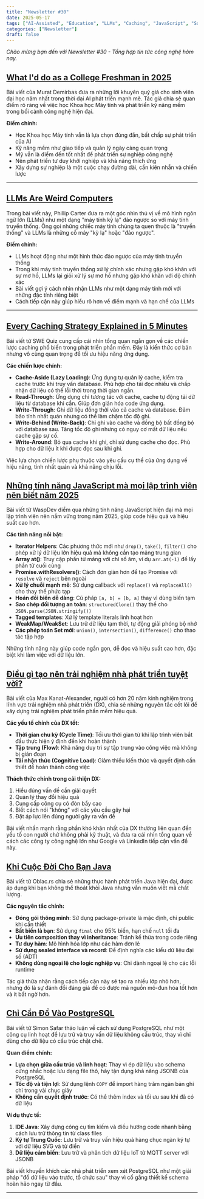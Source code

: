 ```yaml
---
title: "Newsletter #30"
date: 2025-05-17
tags: ["AI-Assisted", "Education", "LLMs", "Caching", "JavaScript", "Software Development"]
categories: ["Newsletter"]
draft: false
---
```


*Chào mừng bạn đến với Newsletter #30 - Tổng hợp tin tức công nghệ hôm nay.*

## [What I'd do as a College Freshman in 2025](https://muratbuffalo.blogspot.com/2025/04/what-id-do-as-college-freshman.html)

Bài viết của Murat Demirbas đưa ra những lời khuyên quý giá cho sinh viên đại học năm nhất trong thời đại AI phát triển mạnh mẽ. Tác giả chia sẻ quan điểm rõ ràng về việc học Khoa học Máy tính và phát triển kỹ năng mềm trong bối cảnh công nghệ hiện đại.

**Điểm chính:**
- Học Khoa học Máy tính vẫn là lựa chọn đúng đắn, bất chấp sự phát triển của AI
- Kỹ năng mềm như giao tiếp và quản lý ngày càng quan trọng
- Mỹ vẫn là điểm đến tốt nhất để phát triển sự nghiệp công nghệ
- Nên phát triển tư duy khởi nghiệp và khả năng thích ứng
- Xây dựng sự nghiệp là một cuộc chạy đường dài, cần kiên nhẫn và chiến lược

---

## [LLMs Are Weird Computers](https://www.phillipcarter.dev/posts/llms-computers)

Trong bài viết này, Phillip Carter đưa ra một góc nhìn thú vị về mô hình ngôn ngữ lớn (LLMs) như một dạng "máy tính kỳ lạ" đảo ngược so với máy tính truyền thống. Ông gọi những chiếc máy tính chúng ta quen thuộc là "truyền thống" và LLMs là những cỗ máy "kỳ lạ" hoặc "đảo ngược".

**Điểm chính:**
- LLMs hoạt động như một hình thức đảo ngược của máy tính truyền thống
- Trong khi máy tính truyền thống xử lý chính xác nhưng gặp khó khăn với sự mơ hồ, LLMs lại giỏi xử lý sự mơ hồ nhưng gặp khó khăn với độ chính xác
- Bài viết gợi ý cách nhìn nhận LLMs như một dạng máy tính mới với những đặc tính riêng biệt
- Cách tiếp cận này giúp hiểu rõ hơn về điểm mạnh và hạn chế của LLMs

---

## [Every Caching Strategy Explained in 5 Minutes](https://www.swequiz.com/blog/every-caching-strategy-explained-in-5-minutes)

Bài viết từ SWE Quiz cung cấp cái nhìn tổng quan ngắn gọn về các chiến lược caching phổ biến trong phát triển phần mềm. Đây là kiến thức cơ bản nhưng vô cùng quan trọng để tối ưu hiệu năng ứng dụng.

**Các chiến lược chính:**
- **Cache-Aside (Lazy Loading)**: Ứng dụng tự quản lý cache, kiểm tra cache trước khi truy vấn database. Phù hợp cho tải đọc nhiều và chấp nhận dữ liệu có thể lỗi thời trong thời gian ngắn.
- **Read-Through**: Ứng dụng chỉ tương tác với cache, cache tự động tải dữ liệu từ database khi cần. Giúp đơn giản hóa code ứng dụng.
- **Write-Through**: Ghi dữ liệu đồng thời vào cả cache và database. Đảm bảo tính nhất quán nhưng có thể làm chậm tốc độ ghi.
- **Write-Behind (Write-Back)**: Chỉ ghi vào cache và đồng bộ bất đồng bộ với database sau. Tăng tốc độ ghi nhưng có nguy cơ mất dữ liệu nếu cache gặp sự cố.
- **Write-Around**: Bỏ qua cache khi ghi, chỉ sử dụng cache cho đọc. Phù hợp cho dữ liệu ít khi được đọc sau khi ghi.

Việc lựa chọn chiến lược phụ thuộc vào yêu cầu cụ thể của ứng dụng về hiệu năng, tính nhất quán và khả năng chịu lỗi.

## [Những tính năng JavaScript mà mọi lập trình viên nên biết năm 2025](https://waspdev.com/articles/2025-04-06/features-that-every-js-developer-must-know-in-2025)

Bài viết từ WaspDev điểm qua những tính năng JavaScript hiện đại mà mọi lập trình viên nên nắm vững trong năm 2025, giúp code hiệu quả và hiệu suất cao hơn.

**Các tính năng nổi bật:**
- **Iterator Helpers**: Các phương thức mới như `drop()`, `take()`, `filter()` cho phép xử lý dữ liệu lớn hiệu quả mà không cần tạo mảng trung gian
- **Array at()**: Truy cập phần tử mảng với chỉ số âm, ví dụ `arr.at(-1)` để lấy phần tử cuối cùng
- **Promise.withResolvers()**: Cách đơn giản hơn để tạo Promise với `resolve` và `reject` bên ngoài
- **Xử lý chuỗi mạnh mẽ**: Sử dụng callback với `replace()` và `replaceAll()` cho thay thế phức tạp
- **Hoán đổi biến dễ dàng**: Cú pháp `[a, b] = [b, a]` thay vì dùng biến tạm
- **Sao chép đối tượng an toàn**: `structuredClone()` thay thế cho `JSON.parse(JSON.stringify())`
- **Tagged templates**: Xử lý template literals linh hoạt hơn
- **WeakMap/WeakSet**: Lưu trữ dữ liệu tạm thời, tự động giải phóng bộ nhớ
- **Các phép toán Set mới**: `union()`, `intersection()`, `difference()` cho thao tác tập hợp

Những tính năng này giúp code ngắn gọn, dễ đọc và hiệu suất cao hơn, đặc biệt khi làm việc với dữ liệu lớn.

## [Điều gì tạo nên trải nghiệm nhà phát triển tuyệt vời?](https://www.codesimplicity.com/post/what-makes-a-great-developer-experience/)

Bài viết của Max Kanat-Alexander, người có hơn 20 năm kinh nghiệm trong lĩnh vực trải nghiệm nhà phát triển (DX), chia sẻ những nguyên tắc cốt lõi để xây dựng trải nghiệm phát triển phần mềm hiệu quả.

**Các yếu tố chính của DX tốt:**
- **Thời gian chu kỳ (Cycle Time)**: Tối ưu thời gian từ khi lập trình viên bắt đầu thực hiện ý định đến khi hoàn thành
- **Tập trung (Flow)**: Khả năng duy trì sự tập trung vào công việc mà không bị gián đoạn
- **Tải nhận thức (Cognitive Load)**: Giảm thiểu kiến thức và quyết định cần thiết để hoàn thành công việc

**Thách thức chính trong cải thiện DX:**
1. Hiểu đúng vấn đề cần giải quyết
2. Quản lý thay đổi hiệu quả
3. Cung cấp công cụ có đòn bẩy cao
4. Biết cách nói "không" với các yêu cầu gây hại
5. Đặt áp lực lên đúng người gây ra vấn đề

Bài viết nhấn mạnh rằng phần khó khăn nhất của DX thường liên quan đến yếu tố con người chứ không phải kỹ thuật, và đưa ra cái nhìn tổng quan về cách các công ty công nghệ lớn như Google và LinkedIn tiếp cận vấn đề này.

## [Khi Cuộc Đời Cho Bạn Java](https://oblac.rs/when-life-gives-you-java/)

Bài viết từ Oblac.rs chia sẻ những thực hành phát triển Java hiện đại, được áp dụng khi bạn không thể thoát khỏi Java nhưng vẫn muốn viết mã chất lượng.

**Các nguyên tắc chính:**
- **Đóng gói thông minh**: Sử dụng package-private là mặc định, chỉ public khi cần thiết
- **Bất biến là bạn**: Sử dụng `final` cho 95% biến, hạn chế `null` tối đa
- **Ưu tiên composition thay vì inheritance**: Tránh kế thừa trong code riêng
- **Tư duy hàm**: Mô hình hóa lớp như các hàm đơn lẻ
- **Sử dụng sealed interface và record**: Để định nghĩa các kiểu dữ liệu đại số (ADT)
- **Không dùng ngoại lệ cho logic nghiệp vụ**: Chỉ dành ngoại lệ cho các lỗi runtime

Tác giả thừa nhận rằng cách tiếp cận này sẽ tạo ra nhiều lớp nhỏ hơn, nhưng đó là sự đánh đổi đáng giá để có được mã nguồn mô-đun hóa tốt hơn và ít bất ngờ hơn.

## [Chỉ Cần Đổ Vào PostgreSQL](https://simonsafar.com/2025/throw_it_into_postgres/)

Bài viết từ Simon Safar thảo luận về cách sử dụng PostgreSQL như một công cụ linh hoạt để lưu trữ và truy vấn dữ liệu không cấu trúc, thay vì chỉ dùng cho dữ liệu có cấu trúc chặt chẽ.

**Quan điểm chính:**
- **Lựa chọn giữa cấu trúc và linh hoạt**: Thay vì ép dữ liệu vào schema cứng nhắc hoặc lưu dạng file thô, hãy tận dụng khả năng JSONB của PostgreSQL
- **Tốc độ và tiện lợi**: Sử dụng lệnh `COPY` để import hàng trăm ngàn bản ghi chỉ trong vài chục giây
- **Không cần quyết định trước**: Có thể thêm index và tối ưu sau khi đã có dữ liệu

**Ví dụ thực tế:**
1. **IDE Java**: Xây dựng công cụ tìm kiếm và điều hướng code nhanh bằng cách lưu trữ thông tin từ class files
2. **Ký tự Trung Quốc**: Lưu trữ và truy vấn hiệu quả hàng chục ngàn ký tự với dữ liệu SVG và từ điển
3. **Dữ liệu cảm biến**: Lưu trữ và phân tích dữ liệu IoT từ MQTT server với JSONB

Bài viết khuyến khích các nhà phát triển xem xét PostgreSQL như một giải pháp "đổ dữ liệu vào trước, tổ chức sau" thay vì cố gắng thiết kế schema hoàn hảo ngay từ đầu.

---
